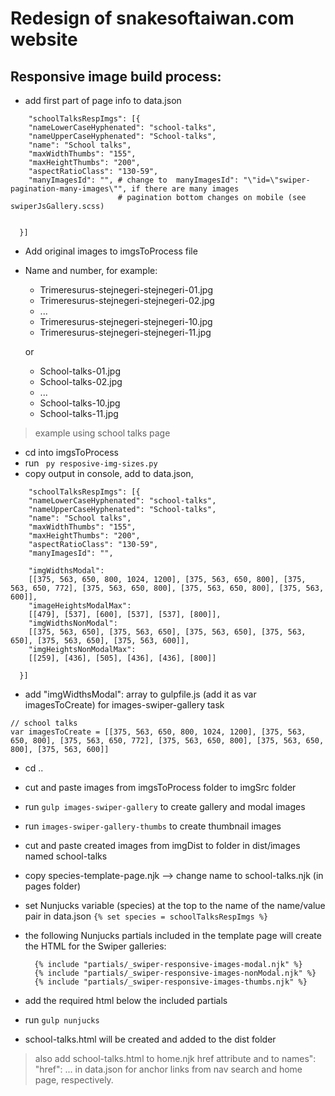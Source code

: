# Redesign of snakesoftaiwan.com website

## Responsive image build process:

- add first part of page info to data.json
```
    "schoolTalksRespImgs": [{
    "nameLowerCaseHyphenated": "school-talks",
    "nameUpperCaseHyphenated": "School-talks",
    "name": "School talks",
    "maxWidthThumbs": "155",
    "maxHeightThumbs": "200",
    "aspectRatioClass": "130-59",
    "manyImagesId": "", # change to  manyImagesId": "\"id=\"swiper-pagination-many-images\"", if there are many images 
                        # pagination bottom changes on mobile (see swiperJsGallery.scss)
 
  
  }]

```

- Add original images to imgsToProcess file
- Name and number, for example:
  - Trimeresurus-stejnegeri-stejnegeri-01.jpg
  - Trimeresurus-stejnegeri-stejnegeri-02.jpg
  - ...
  - Trimeresurus-stejnegeri-stejnegeri-10.jpg
  - Trimeresurus-stejnegeri-stejnegeri-11.jpg
  
  or 

  - School-talks-01.jpg
  - School-talks-02.jpg
  - ...
  - School-talks-10.jpg
  - School-talks-11.jpg



> example using school talks page

- cd into imgsToProcess
- run ``` py resposive-img-sizes.py```
- copy output in console, add to data.json,
```
    "schoolTalksRespImgs": [{
    "nameLowerCaseHyphenated": "school-talks",
    "nameUpperCaseHyphenated": "School-talks",
    "name": "School talks",
    "maxWidthThumbs": "155",
    "maxHeightThumbs": "200",
    "aspectRatioClass": "130-59",
    "manyImagesId": "",

    "imgWidthsModal":
    [[375, 563, 650, 800, 1024, 1200], [375, 563, 650, 800], [375, 563, 650, 772], [375, 563, 650, 800], [375, 563, 650, 800], [375, 563, 600]],
    "imageHeightsModalMax":
    [[479], [537], [600], [537], [537], [800]],
    "imgWidthsNonModal":
    [[375, 563, 650], [375, 563, 650], [375, 563, 650], [375, 563, 650], [375, 563, 650], [375, 563, 600]],
    "imgHeightsNonModalMax":
    [[259], [436], [505], [436], [436], [800]]
  
  }]

```  
- add "imgWidthsModal": array to gulpfile.js (add it as var imagesToCreate) for images-swiper-gallery task
```
// school talks
var imagesToCreate = [[375, 563, 650, 800, 1024, 1200], [375, 563, 650, 800], [375, 563, 650, 772], [375, 563, 650, 800], [375, 563, 650, 800], [375, 563, 600]]
``` 
- cd ..
- cut and paste images from imgsToProcess folder to imgSrc folder
- run ```gulp images-swiper-gallery``` to create gallery and modal images
- run ```images-swiper-gallery-thumbs``` to create thumbnail images
- cut and paste created images from imgDist to folder in dist/images named school-talks


- copy species-template-page.njk --> change name to school-talks.njk (in pages folder)
- set Nunjucks variable (species) at the top to the name of the name/value pair in data.json
```{% set species = schoolTalksRespImgs %}```
- the following Nunjucks partials included in the template page will create the HTML for the Swiper galleries:
  ```
    {% include "partials/_swiper-responsive-images-modal.njk" %}
    {% include "partials/_swiper-responsive-images-nonModal.njk" %}
    {% include "partials/_swiper-responsive-images-thumbs.njk" %}
  ```

- add the required html below the included partials
- run ```gulp nunjucks```
- school-talks.html will be created and added to the dist folder

> also add school-talks.html to home.njk href attribute and to names": "href": ... in data.json for anchor links from nav search and home page, respectively.